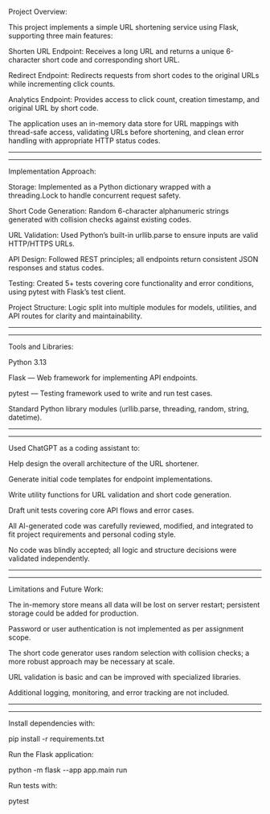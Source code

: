Project Overview:

This project implements a simple URL shortening service using Flask, supporting three main features:

Shorten URL Endpoint: Receives a long URL and returns a unique 6-character short code and corresponding short URL.

Redirect Endpoint: Redirects requests from short codes to the original URLs while incrementing click counts.

Analytics Endpoint: Provides access to click count, creation timestamp, and original URL by short code.

The application uses an in-memory data store for URL mappings with thread-safe access, validating URLs before shortening, and clean error handling with appropriate HTTP status codes.
_____________________________________________________________________________________________________________________________________________________________________________________________
____________________________________________________________________________________________________________________________________________________________________________________

Implementation Approach:

Storage: Implemented as a Python dictionary wrapped with a threading.Lock to handle concurrent request safety.

Short Code Generation: Random 6-character alphanumeric strings generated with collision checks against existing codes.

URL Validation: Used Python’s built-in urllib.parse to ensure inputs are valid HTTP/HTTPS URLs.

API Design: Followed REST principles; all endpoints return consistent JSON responses and status codes.

Testing: Created 5+ tests covering core functionality and error conditions, using pytest with Flask’s test client.

Project Structure: Logic split into multiple modules for models, utilities, and API routes for clarity and maintainability.
____________________________________________________________________________________________________________________________________________
____________________________________________________________________________________________________________________________________________

Tools and Libraries:

Python 3.13

Flask — Web framework for implementing API endpoints.

pytest — Testing framework used to write and run test cases.

Standard Python library modules (urllib.parse, threading, random, string, datetime).
____________________________________________________________________________________________________________________________________________
____________________________________________________________________________________________________________________________________________

Used ChatGPT as a coding assistant to:

Help design the overall architecture of the URL shortener.

Generate initial code templates for endpoint implementations.

Write utility functions for URL validation and short code generation.

Draft unit tests covering core API flows and error cases.

All AI-generated code was carefully reviewed, modified, and integrated to fit project requirements and personal coding style.

No code was blindly accepted; all logic and structure decisions were validated independently.
____________________________________________________________________________________________________________________________________________
____________________________________________________________________________________________________________________________________________
Limitations and Future Work:

The in-memory store means all data will be lost on server restart; persistent storage could be added for production.

Password or user authentication is not implemented as per assignment scope.

The short code generator uses random selection with collision checks; a more robust approach may be necessary at scale.

URL validation is basic and can be improved with specialized libraries.

Additional logging, monitoring, and error tracking are not included.
____________________________________________________________________________________________________________________________________________
____________________________________________________________________________________________________________________________________________
Install dependencies with:

pip install -r requirements.txt

Run the Flask application:

python -m flask --app app.main run

Run tests with:

pytest

